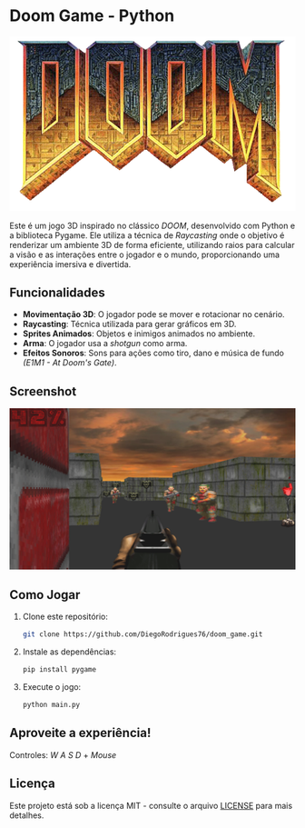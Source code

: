 # Doom Game - Python 

![Doom Logo](/assets/doom_logo.png)

Este é um jogo 3D inspirado no clássico *DOOM*, desenvolvido com Python e a biblioteca Pygame. Ele utiliza a técnica de *Raycasting* onde o objetivo é renderizar um ambiente 3D de forma eficiente, utilizando raios para calcular a visão e as interações entre o jogador e o mundo, proporcionando uma experiência imersiva e divertida.

## Funcionalidades

- **Movimentação 3D**: O jogador pode se mover e rotacionar no cenário.
- **Raycasting**: Técnica utilizada para gerar gráficos em 3D.
- **Sprites Animados**: Objetos e inimigos animados no ambiente.
- **Arma**: O jogador usa a *shotgun* como arma.
- **Efeitos Sonoros**: Sons para ações como tiro, dano e música de fundo *(E1M1 - At Doom's Gate)*.

## Screenshot

![doom](/assets/screenshot.png)

## Como Jogar

1. Clone este repositório:  
   ```bash
   git clone https://github.com/DiegoRodrigues76/doom_game.git
   ```

2. Instale as dependências:
   ```bash
   pip install pygame
   ```

 3. Execute o jogo:
    ```bash
    python main.py
    ```

## Aproveite a experiência!
   
   Controles: *W A S D* + *Mouse*

## Licença

Este projeto está sob a licença MIT - consulte o arquivo [LICENSE](LICENSE) para mais detalhes.
